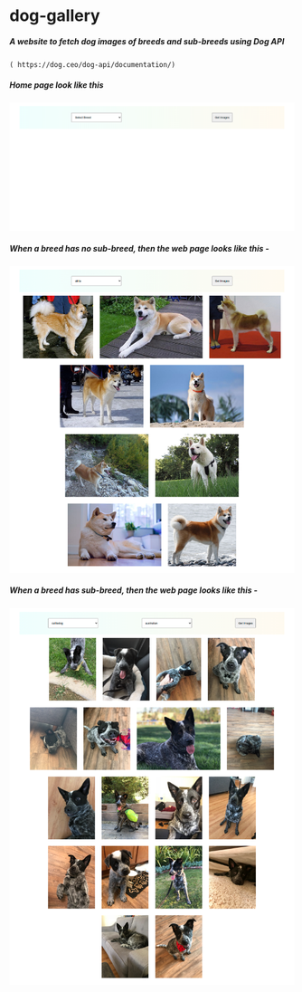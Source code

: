 # dog-gallery
##### A website to fetch dog images of breeds and sub-breeds using Dog API 
`( https://dog.ceo/dog-api/documentation/)`

##### Home page look like this 

![](home.png)

##### When a breed has no sub-breed, then the web page looks like this -

![](breed.png)

##### When a breed has sub-breed, then the web page looks like this -

![](sub-breed.png)

